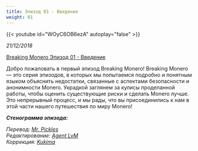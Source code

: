 ```yaml
---
title: Эпизод 01 - Введение
weight: 01
---
```


{{< youtube id="WOyC6OB6ezA" autoplay="false" >}}

*21/12/2018*

[Breaking Monero Эпизод 01 - Введение](https://youtu.be/WOyC6OB6ezA)

Добро пожаловать в первый эпизод Breaking Monero! Breaking Monero — это серия эпизодов, в которых мы попытаемся подробно и понятным языком объяснить недостатки, связанные с аспектами безопасности и анонимности Monero. Украдкой заглянем за кулисы проделанной работы, чтобы оценить существующие риски и сделать Monero лучше. Это непрерывный процесс, и мы рады, что вы присоединились к нам в этой части нашего путешествия по миру Monero!

_**Стенограмма эпизода:**_



*Перевод: [Mr. Pickles](https://t.me/v1docq47)*  
*Редактирование: [Agent LvM](https://t.me/LvMi4)*  
*Коррекция: [Kukima](https://t.me/Kukima)*
